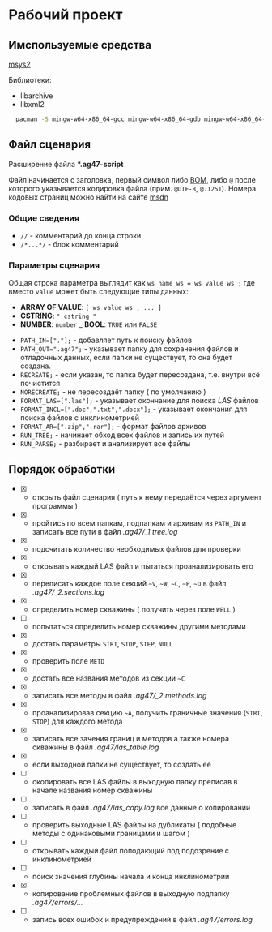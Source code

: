 # Рабочий проект

## Имспользуемые средства

[msys2](https://www.msys2.org/)

Библиотеки:
* libarchive
* libxml2

```bash
  pacman -S mingw-w64-x86_64-gcc mingw-w64-x86_64-gdb mingw-w64-x86_64-make mingw-w64-x86_64-libarchive mingw-w64-x86_64-libxml2
```

## Файл сценария

Расширение файла __\*.ag47-script__

Файл начинается с заголовка, первый символ либо [BOM](https://ru.wikipedia.org/wiki/Маркер_последовательности_байтов),
либо `@` после которого указывается кодировка файла (прим. `@UTF-8`, `@.1251`).
Номера кодовых страниц можно найти на сайте [msdn](https://docs.microsoft.com/ru-ru/windows/win32/intl/code-page-identifiers)

### Общие сведения

* `//` - комментарий до конца строки
* `/*...*/` - блок комментарий

### Параметры сценария

Общая строка параметра выглядит как `ws name ws = ws value ws ;` где вместо `value` может быть следующие типы данных:
- __ARRAY OF VALUE__: `[ ws value ws , ... ]`
- __CSTRING__: `" cstring "`
- __NUMBER__: `number`
_ __BOOL__: `TRUE` или `FALSE`


* `PATH_IN=["."];` - добавляет путь к поиску файлов
* `PATH_OUT=".ag47";` - указывает папку для сохранения файлов и отладочных данных, если папки не существует, то она будет создана.
* `RECREATE;` - если указан, то папка будет пересоздана, т.е. внутри всё почистится
* `NORECREATE;` - не пересоздаёт папку ( по умолчанию )
* `FORMAT_LAS=[".las"];` - указывает окончание для поиска _LAS_ файлов
* `FORMAT_INCL=[".doc",".txt",".docx"];` - указывает окончания для поиска файлов с инклинометрией
* `FORMAT_AR=[".zip",".rar"];` - формат файлов архивов
* `RUN_TREE;` - начинает обход всех файлов и запись их путей
* `RUN_PARSE;` - разбирает и анализирует все файлы



## Порядок обработки

* [x] - открыть файл сценария ( путь к нему передаётся через аргумент программы )
* [x] - пройтись по всем папкам, подпапкам и архивам из `PATH_IN` и записать все пути в файл _.ag47/\_1.tree.log_
* [x] - подсчитать количество необходимых файлов для проверки
* [x] - открывать каждый LAS файл и пытаться проанализировать его
* [x] - переписать каждое поле секций `~V`, `~W`, `~C`, `~P`, `~O` в файл _.ag47/\_2.sections.log_
* [x] - определить номер скважины ( получить через поле `WELL` )
* [ ] - попытаться определить номер скважины другими методами
* [x] - достать параметры `STRT`, `STOP`, `STEP`, `NULL`
* [x] - проверить поле `METD`
* [x] - достать все названия методов из секции `~C`
* [x] - записать все методы в файл _.ag47/\_2.methods.log_
* [x] - проанализировав секцию `~A`, получить граничные значения (`STRT`, `STOP`) для каждого метода
* [x] - записать все зачения границ и методов а также номера скважины в файл _.ag47/las\_table.log_
* [x] - если выходной папки не существует, то создать её
* [ ] - скопировать все LAS файлы в выходную папку преписав в начале названия номер скважины
* [ ] - записать в файл _.ag47/las\_copy.log_ все данные о копировании
* [ ] - проверить выходные LAS файлы на дубликаты ( подобные методы с одинаковыми границами и шагом )
* [ ] - открывать каждый файл поподающий под подозрение с инклинометрией
* [ ] - поиск значения глубины начала и конца инклинометрии
* [x] - копирование проблемных файлов в выходную подпапку _.ag47/errors/..._
* [ ] - запись всех ошибок и предупреждений в файл _.ag47/errors.log_
